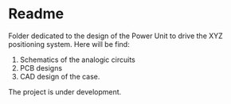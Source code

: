 # Readme

Folder dedicated to the design of the Power Unit to drive the XYZ positioning system. Here will be find:

 1) Schematics of the analogic circuits
 2) PCB designs
 3) CAD design of the case. 

The project is under development. 
